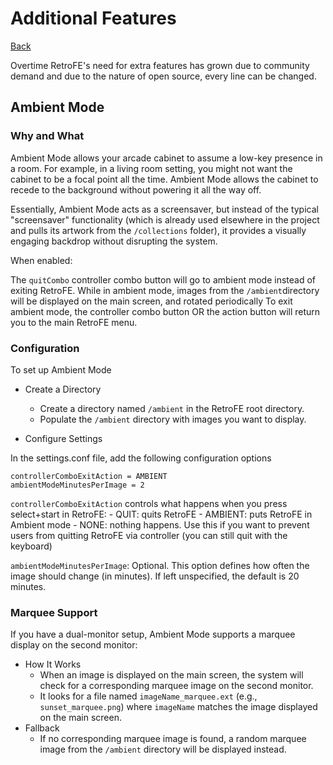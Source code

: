 # Additional Features
[Back](README.md)

Overtime RetroFE's need for extra features has grown due to community demand and due to the nature of open source, every line can be changed.

## Ambient Mode
### Why and What

Ambient Mode allows your arcade cabinet to assume a low-key presence in a room. For example, in a living room setting, you might not want the cabinet to be a focal point all the time. Ambient Mode allows the cabinet to recede to the background without powering it all the way off.

Essentially, Ambient Mode acts as a screensaver, but instead of the typical "screensaver" functionality (which is already used elsewhere in the project and pulls its artwork from the `/collections` folder), it provides a visually engaging backdrop without disrupting the system.

When enabled:

The `quitCombo` controller combo button will go to ambient mode instead of exiting RetroFE.
While in ambient mode, images from the `/ambient`directory will be displayed on the main screen, and rotated periodically
To exit ambient mode, the controller combo button OR the action button will return you to the main RetroFE menu.

### Configuration
To set up Ambient Mode

- Create a Directory
    - Create a directory named `/ambient` in the RetroFE root directory.
    - Populate the `/ambient` directory with images you want to display.


- Configure Settings

In the settings.conf file, add the following configuration options

```
controllerComboExitAction = AMBIENT
ambientModeMinutesPerImage = 2
```

`controllerComboExitAction` controls what happens when you press select+start in RetroFE:
    - QUIT: quits RetroFE
    - AMBIENT: puts RetroFE in Ambient mode
    - NONE: nothing happens. Use this if you want to prevent users from quitting RetroFE via controller (you can still quit with the keyboard)

`ambientModeMinutesPerImage`: Optional. This option defines how often the image should change (in minutes). If left unspecified, the default is 20 minutes.

### Marquee Support
If you have a dual-monitor setup, Ambient Mode supports a marquee display on the second monitor:

- How It Works
    - When an image is displayed on the main screen, the system will check for a corresponding marquee image on the second monitor.
    - It looks for a file named `imageName_marquee.ext` (e.g., `sunset_marquee.png`) where `imageName` matches the image displayed on the main screen.
- Fallback
    - If no corresponding marquee image is found, a random marquee image from the `/ambient` directory will be displayed instead.
